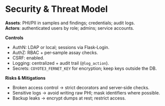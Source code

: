 # Security & Threat Model

**Assets**: PHI/PII in samples and findings; credentials; audit logs.  
**Actors**: authenticated users by role; admins; service accounts.

**Controls**
- AuthN: LDAP or local; sessions via Flask‑Login.
- AuthZ: RBAC + per‑sample assay checks.
- CSRF: enabled.
- Logging: centralized + audit trail (`@log_action`).
- Secrets: `COYOTE3_FERNET_KEY` for encryption; keep keys outside the DB.

**Risks & Mitigations**
- Broken access control → strict decorators and server‑side checks.
- Sensitive logs → avoid writing raw PHI; mask identifiers where possible.
- Backup leaks → encrypt dumps at rest; restrict access.
